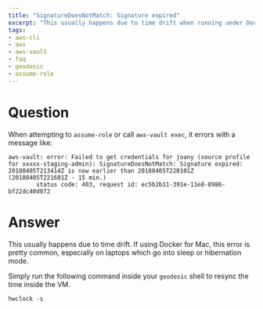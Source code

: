 ```yaml
---
title: "SignatureDoesNotMatch: Signature expired"
excerpt: "This usually happens due to time drift when running under Docker for Mac"
tags:
- aws-cli
- aws
- aws-vault
- faq
- geodesic
- assume-role
---
```


# Question

When attempting to `assume-role` or call `aws-vault exec`, it errors with a message like:

```
aws-vault: error: Failed to get credentials for joany (source profile for xxxxx-staging-admin): SignatureDoesNotMatch: Signature expired: 20180405T213414Z is now earlier than 20180405T220101Z (20180405T221601Z - 15 min.)
        status code: 403, request id: ec5b2b11-391e-11e8-8986-bf22dc40d072
```

# Answer

This usually happens due to time drift. If using Docker for Mac, this error is pretty common, especially on laptops which go into sleep or hibernation mode.

Simply run the following command inside your `geodesic` shell to resync the time inside the VM.

```
hwclock -s
```
